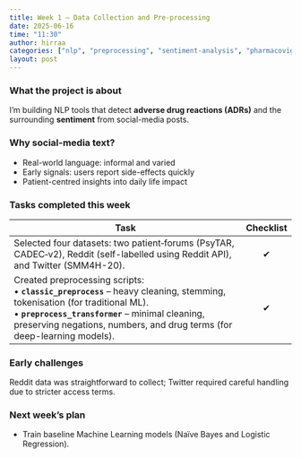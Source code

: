 ```yaml
---
title: Week 1 – Data Collection and Pre-processing
date: 2025-06-16
time: "11:30"
author: hirraa
categories: ["nlp", "preprocessing", "sentiment-analysis", "pharmacovigilance"]
layout: post
---
```


### What the project is about 
I’m building NLP tools that detect **adverse drug reactions (ADRs)** and the surrounding **sentiment** from social-media posts.

### Why social-media text? 
* Real-world language: informal and varied
* Early signals: users report side-effects quickly
* Patient-centred insights into daily life impact

### Tasks completed this week

| Task                                                                                                                         | Checklist |
|------------------------------------------------------------------------------------------------------------------------------|:--------:|
| Selected four datasets: two patient‐forums (PsyTAR, CADEC‐v2), Reddit (self-labelled using Reddit API), and Twitter (SMM4H-20). | ✔        |
| Created preprocessing scripts:<br>• **`classic_preprocess`** – heavy cleaning, stemming, tokenisation (for traditional ML).<br>• **`preprocess_transformer`** – minimal cleaning, preserving negations, numbers, and drug terms (for deep-learning models). | ✔        |


### Early challenges 
Reddit data was straightforward to collect; Twitter required careful handling due to stricter access terms.

### Next week’s plan
* Train baseline Machine Learning models (Naïve Bayes and Logistic Regression). 
